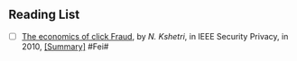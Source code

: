 ## Reading List

- [ ] [The economics of click Fraud](http://ieeexplore.ieee.org/stamp/stamp.jsp?tp=&arnumber=5445076), by *N. Kshetri*, in IEEE Security Privacy, in 2010, [[Summary]](./papers/Kshetri10_The-economics-of-click-fraud.md) #Fei#
